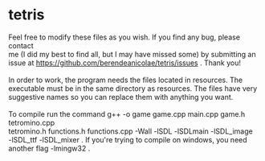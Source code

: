 tetris
======

Feel free to modify these files as you wish. If you find any bug, please contact<br/>
me (I did my best to find all, but I may have missed some) by submitting an<br/>
issue at https://github.com/berendeanicolae/tetris/issues . Thank you!<br/><br/>
In order to work, the program needs the files located in resources. The<br/>
executable must be in the same directory as resources. The files have very<br>
suggestive names so you can replace them with anything you want.<br/><br/>
To compile run the command g++ -o game game.cpp main.cpp game.h tetromino.cpp<br/>
tetromino.h functions.h functions.cpp -Wall -lSDL -lSDLmain -lSDL_image<br/>
-lSDL_ttf -lSDL_mixer . If you're trying to compile on windows, you need<br/>
another flag -lmingw32 .
